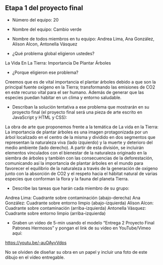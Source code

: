 ## Etapa 1 del proyecto final

- Número del equipo: 20

- Nombre del equipo: Cambio verde

- Nombre de todos miembros en tu equipo: 
Andrea Lima, 
Ana González, 
Alison Alcon, 
Antonella Vásquez

- ¿Qué problema global eligieron ustedes?

La Vida En La Tierra: Importancia De Plantar Árboles

- ¿Porque eligieron ese problema?

Creemos que es de vital importancia el plantar árboles debido a que son la principal fuente oxígeno en la Tierra; transformando las emisiones de CO2 en este recurso vital para el ser humano. Además de generar que las especies puedan habitar en un clima y entorno saludable.
 
- Describan la solución tentativa a ese problema que mostrarán en su proyecto final (el proyecto final será una pieza de arte escrito en JavaScript y HTML y CSS):

La obra de arte que proponemos frente a la temática de La vida en la Tierra: La importancia de plantar árboles es una imagen protagonizada por un árbol localizado en el centro de la misma y dividido en dos segmentos que representan la naturaleza viva (lado izquierdo) y la muerte y deterioro del medio ambiente (lado derecho). A partir de esta división, se incluirán elementos vinculados con el bienestar de la naturaleza originado en la siembra de árboles y también con las consecuencias de la deforestación, comunicando así la importancia de plantar árboles en el mundo para favorecer el equilibrio de la naturaleza a través de la generación de oxígeno junto con la absorción de CO2 y el respeto hacia el hábitat natural de varias especies que conforman la flora y la fauna del planeta Tierra.
 
- Describe las tareas que harán cada miembro de su grupo:

Andrea Lima: Cuadrante sobre contaminación (abajo-derecha)
Ana González: Cuadrante sobre entorno limpio (abajo-izquierda)
Alison Alcon: Cuadrante sobre contaminación (arriba-izquierda)
Antonella Vásquez: Cuadrante sobre entorno limpio (arriba-izquierda)


- Graben un video de 5-min usando el modelo “Entrega 2 Proyecto Final Patrones Hermosos” y pongan el link de su vídeo en YouTube/Vimeo aquí:

https://youtu.be/-auOAyvVdps 

No se olviden de diseñar su obra en un papel y incluir una foto de este dibujo en el vídeo entregable.
